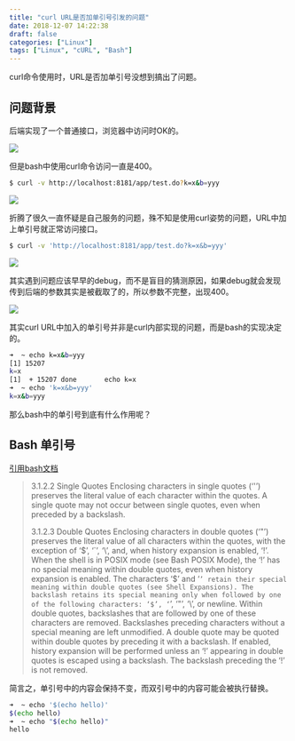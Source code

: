 ```yaml
---
title: "curl URL是否加单引号引发的问题"
date: 2018-12-07 14:22:38
draft: false
categories: ["Linux"]
tags: ["Linux", "cURL", "Bash"]
---
```


curl命令使用时，URL是否加单引号没想到搞出了问题。


## 问题背景

后端实现了一个普通接口，浏览器中访问时OK的。

![](/images/curl-single-quote-1.png)

但是bash中使用curl命令访问一直是400。

```bash
$ curl -v http://localhost:8181/app/test.do?k=x&b=yyy
```
![](/images/curl-single-quote-2.png)

折腾了很久一直怀疑是自己服务的问题，殊不知是使用curl姿势的问题，URL中加上单引号就正常访问接口。

```bash
$ curl -v 'http://localhost:8181/app/test.do?k=x&b=yyy'
```

![](/images/curl-single-quote-3.png)

其实遇到问题应该早早的debug，而不是盲目的猜测原因，如果debug就会发现传到后端的参数其实是被截取了的，所以参数不完整，出现400。

![](/images/curl-single-quote-4.png)

其实curl URL中加入的单引号并非是curl内部实现的问题，而是bash的实现决定的。

```bash
➜  ~ echo k=x&b=yyy
[1] 15207
k=x                                                                                                                                                                                          
[1]  + 15207 done       echo k=x
➜  ~ echo 'k=x&b=yyy'
k=x&b=yyy
```

那么bash中的单引号到底有什么作用呢？

## Bash 单引号

[引用bash文档](http://www.gnu.org/software/bash/manual/html_node/Single-Quotes.html)

> 3.1.2.2 Single Quotes
> Enclosing characters in single quotes (‘'’) preserves the literal value of each character within the quotes. A single quote may not occur between single quotes, even when preceded by a backslash.
> 
> 3.1.2.3 Double Quotes
> Enclosing characters in double quotes (‘"’) preserves the literal value of all characters within the quotes, with the exception of ‘$’, ‘`’, ‘\’, and, when history expansion is enabled, ‘!’. When the shell is in POSIX mode (see Bash POSIX Mode), the ‘!’ has no special meaning within double quotes, even when history expansion is enabled. The characters ‘$’ and ‘`’ retain their special meaning within double quotes (see Shell Expansions). The backslash retains its special meaning only when followed by one of the following characters: ‘$’, ‘`’, ‘"’, ‘\’, or newline. Within double quotes, backslashes that are followed by one of these characters are removed. Backslashes preceding characters without a special meaning are left unmodified. A double quote may be quoted within double quotes by preceding it with a backslash. If enabled, history expansion will be performed unless an ‘!’ appearing in double quotes is escaped using a backslash. The backslash preceding the ‘!’ is not removed.

简言之，单引号中的内容会保持不变，而双引号中的内容可能会被执行替换。

```bash
➜  ~ echo '$(echo hello)'
$(echo hello)
➜  ~ echo "$(echo hello)"
hello
```